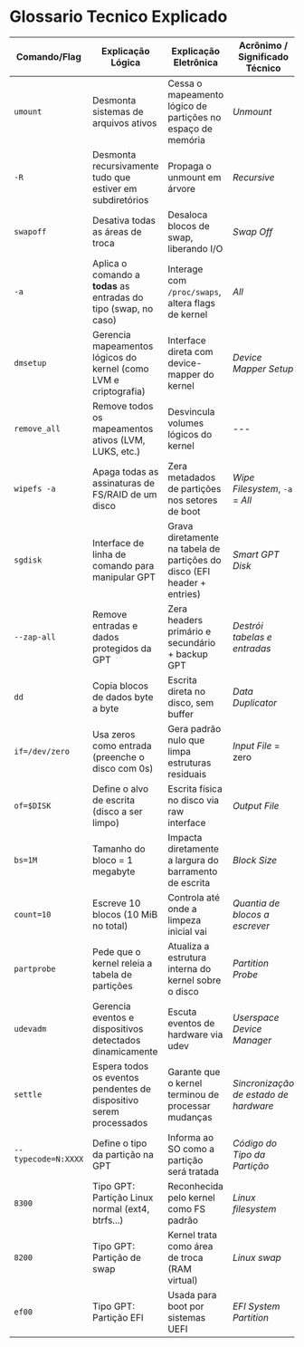 # Glossario Tecnico Explicado

| Comando/Flag        | Explicação Lógica                                                  | Explicação Eletrônica                                                    | Acrônimo / Significado Técnico        |
| ------------------- | ------------------------------------------------------------------ | ------------------------------------------------------------------------ | ------------------------------------- |
| `umount`            | Desmonta sistemas de arquivos ativos                               | Cessa o mapeamento lógico de partições no espaço de memória              | _Unmount_                             |
| `-R`                | Desmonta recursivamente tudo que estiver em subdiretórios          | Propaga o unmount em árvore                                              | _Recursive_                           |
| `swapoff`           | Desativa todas as áreas de troca                                   | Desaloca blocos de swap, liberando I/O                                   | _Swap Off_                            |
| `-a`                | Aplica o comando a **todas** as entradas do tipo (swap, no caso)   | Interage com `/proc/swaps`, altera flags de kernel                       | _All_                                 |
| `dmsetup`           | Gerencia mapeamentos lógicos do kernel (como LVM e criptografia)   | Interface direta com device-mapper do kernel                             | _Device Mapper Setup_                 |
| `remove_all`        | Remove todos os mapeamentos ativos (LVM, LUKS, etc.)               | Desvincula volumes lógicos do kernel                                     | ---                                   |
| `wipefs -a`         | Apaga todas as assinaturas de FS/RAID de um disco                  | Zera metadados de partições nos setores de boot                          | _Wipe Filesystem_, `-a` = _All_       |
| `sgdisk`            | Interface de linha de comando para manipular GPT                   | Grava diretamente na tabela de partições do disco (EFI header + entries) | _Smart GPT Disk_                      |
| `--zap-all`         | Remove entradas e dados protegidos da GPT                          | Zera headers primário e secundário + backup GPT                          | _Destrói tabelas e entradas_          |
| `dd`                | Copia blocos de dados byte a byte                                  | Escrita direta no disco, sem buffer                                      | _Data Duplicator_                     |
| `if=/dev/zero`      | Usa zeros como entrada (preenche o disco com 0s)                   | Gera padrão nulo que limpa estruturas residuais                          | _Input File_ = zero                   |
| `of=$DISK`          | Define o alvo de escrita (disco a ser limpo)                       | Escrita física no disco via raw interface                                | _Output File_                         |
| `bs=1M`             | Tamanho do bloco = 1 megabyte                                      | Impacta diretamente a largura do barramento de escrita                   | _Block Size_                          |
| `count=10`          | Escreve 10 blocos (10 MiB no total)                                | Controla até onde a limpeza inicial vai                                  | _Quantia de blocos a escrever_        |
| `partprobe`         | Pede que o kernel releia a tabela de partições                     | Atualiza a estrutura interna do kernel sobre o disco                     | _Partition Probe_                     |
| `udevadm`           | Gerencia eventos e dispositivos detectados dinamicamente           | Escuta eventos de hardware via udev                                      | _Userspace Device Manager_            |
| `settle`            | Espera todos os eventos pendentes de dispositivo serem processados | Garante que o kernel terminou de processar mudanças                      | _Sincronização de estado de hardware_ |
| `--typecode=N:XXXX` | Define o tipo da partição na GPT                                   | Informa ao SO como a partição será tratada                               | _Código do Tipo da Partição_          |
| `8300`              | Tipo GPT: Partição Linux normal (ext4, btrfs...)                   | Reconhecida pelo kernel como FS padrão                                   | _Linux filesystem_                    |
| `8200`              | Tipo GPT: Partição de swap                                         | Kernel trata como área de troca (RAM virtual)                            | _Linux swap_                          |
| `ef00`              | Tipo GPT: Partição EFI                                             | Usada para boot por sistemas UEFI                                        | _EFI System Partition_                |
